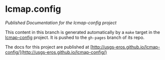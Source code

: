 # lcmap.config

*Published Documentation for the lcmap-config project*

This content in this branch is generated automatically by a ``make`` target in
the [lcmap-config](http://github.com/usgs-eros/lcmap-config) project. It is
pushed to the ``gh-pages`` branch of its repo.

The docs for this project are published at
[http://usgs-eros.github.io/lcmap-config/](http://usgs-eros.github.io/lcmap-config/)
